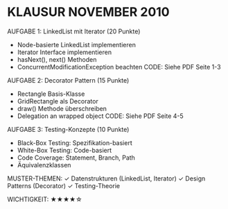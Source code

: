 KLAUSUR NOVEMBER 2010
=====================

AUFGABE 1: LinkedList mit Iterator (20 Punkte)
- Node-basierte LinkedList implementieren
- Iterator Interface implementieren
- hasNext(), next() Methoden
- ConcurrentModificationException beachten
CODE: Siehe PDF Seite 1-3

AUFGABE 2: Decorator Pattern (15 Punkte)
- Rectangle Basis-Klasse
- GridRectangle als Decorator
- draw() Methode überschreiben
- Delegation an wrapped object
CODE: Siehe PDF Seite 4-5

AUFGABE 3: Testing-Konzepte (10 Punkte)
- Black-Box Testing: Spezifikation-basiert
- White-Box Testing: Code-basiert
- Code Coverage: Statement, Branch, Path
- Äquivalenzklassen

MUSTER-THEMEN:
✓ Datenstrukturen (LinkedList, Iterator)
✓ Design Patterns (Decorator)
✓ Testing-Theorie

WICHTIGKEIT: ★★★★☆
